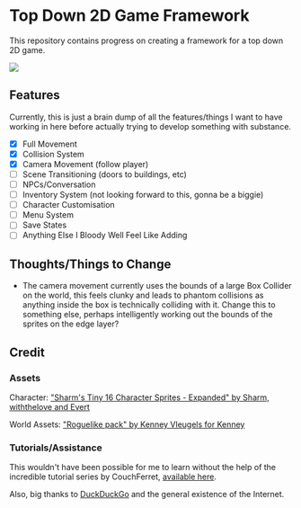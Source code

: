 # Top Down 2D Game Framework

This repository contains progress on creating a framework for a top down 2D game.

![](preview/20200410.gif)

## Features

Currently, this is just a brain dump of all the features/things I want to have working in here before actually trying to develop something with substance.

- [x] Full Movement
- [x] Collision System
- [x] Camera Movement (follow player)
- [ ] Scene Transitioning (doors to buildings, etc)
- [ ] NPCs/Conversation
- [ ] Inventory System (not looking forward to this, gonna be a biggie)
- [ ] Character Customisation
- [ ] Menu System
- [ ] Save States
- [ ] Anything Else I Bloody Well Feel Like Adding

## Thoughts/Things to Change

- The camera movement currently uses the bounds of a large Box Collider on the world, this feels clunky and leads to phantom collisions as anything inside the box is technically colliding with it. Change this to something else, perhaps intelligently working out the bounds of the sprites on the edge layer?

## Credit

### Assets

Character: ["Sharm's Tiny 16 Character Sprites - Expanded" by Sharm, withthelove and Evert](https://opengameart.org/content/tiny-16-expanded-character-sprites)

World Assets: ["Roguelike pack" by Kenney Vleugels for Kenney](https://www.kenney.nl/assets/roguelike-rpg-pack) 

### Tutorials/Assistance

This wouldn't have been possible for me to learn without the help of the incredible tutorial series by CouchFerret, [available here](https://www.youtube.com/playlist?list=PLM83Z6G5iM3k48356VU6e-oXWl_uwwq4F).

Also, big thanks to [DuckDuckGo](https://duckduckgo.com/) and the general existence of the Internet.
